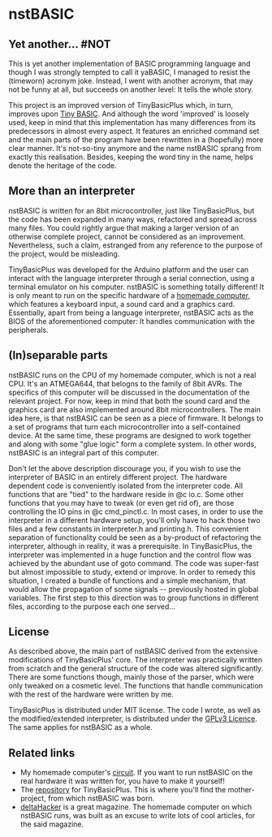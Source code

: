 # nstBASIC

## Yet another... #NOT

This is yet another implementation of BASIC programming language
and though I was strongly tempted to call it yaBASIC, I managed
to resist the (timeworn) acronym joke. Instead, I went with another
acronym, that may not be funny at all, but succeeds on another level:
It tells the whole story.

This project is an improved version of TinyBasicPlus which, in turn,
improves upon [Tiny BASIC][tbasic]. And although the word 'improved' is loosely
used, keep in mind that this implementation has many differences from its
predecessors in almost every aspect. It features an enriched command set and
the main parts of the program have been rewritten in a (hopefully) more
clear manner. It's not-so-tiny anymore and the name nstBASIC sprang from
exactly this realisation. Besides, keeping the word tiny in the name, helps
denote the heritage of the code.

## More than an interpreter

nstBASIC is written for an 8bit microcontroller, just like TinyBasicPlus,
but the code has been expanded in many ways, refactored and spread across
many files. You could rightly argue that making a larger version of an
otherwise complete project, cannot be considered as an improvement.
Nevertheless, such a claim, estranged from any reference to the purpose
of the project, would be misleading.

TinyBasicPlus was developed for the Arduino platform and the user can interact
with the language interpreter through a serial connection, using a terminal
emulator on his computer. nstBASIC is something totally different! It is only
meant to run on the specific hardware of a [homemade computer][dhpc], which
features a keyboard input, a sound card and a graphics card. Essentially,
apart from being a language interpreter, nstBASIC acts as the BIOS of the
aforementioned computer: It handles communication with the peripherals.

## (In)separable parts

nstBASIC runs on the CPU of my homemade computer, which is not a real CPU. It's an
ATMEGA644, that belogns to the family of 8bit AVRs. The specifics of this computer
will be discussed in the documentation of the relevant project. For now, keep in mind
that both the sound card and the graphics card are also implemented around 8bit
microcontrollers. The main idea here, is that nstBASIC can be seen as a piece of firmware.
It belongs to a set of programs that turn each microcontroller into a self-contained device.
At the same time, these programs are designed to work together and along with some
"glue logic" form a complete system. In other words, nstBASIC is an integral part
of this computer.

Don't let the above description discourage you, if you wish to use the interpreter
of BASIC in an entirely different project. The hardware dependent code is conveniently
isolated from the interpreter code. All functions that are "tied" to the hardware reside
in @c io.c. Some other functions that you may have to tweak (or even get rid of), are
those controlling the IO pins in @c cmd_pinctl.c. In most cases, in order to use the
interpreter in a different hardware setup, you'll only have to hack those two files
and a few constants in interpreter.h and printing.h. This convenient separation
of functionality could be seen as a by-product of refactoring the interpreter,
although in reality, it was a prerequisite. In TinyBasicPlus, the interpreter
was implemented in a huge function and the control flow was achieved by the abundant
use of goto command. The code was super-fast but almost impossible to study, extend
or improve. In order to remedy this situation, I created a bundle of functions and
a simple mechanism, that would allow the propagation of some signals -- previously
hosted in global variables. The first step to this direction was to group functions
in different files, according to the purpose each one served...

## License

As described above, the main part of nstBASIC derived from the extensive modifications
of TinyBasicPlus' core. The interpreter was practically written from scratch and the
general structure of the code was altered significantly. There are some functions though,
mainly those of the parser, which were only tweaked on a cosmetic level. The functions
that handle communication with the rest of the hardware were written by me.

TinyBasicPlus is distributed under MIT license. The code I wrote, as well as
the modified/extended interpreter, is distributed under the [GPLv3 Licence][GPL3].
The same applies for nstBASIC as a whole.

## Related links

- My homemade computer's [circuit][dhpc]. If you want to run nstBASIC on the real hardware
it was written for, you have to make it yourself!
- The [repository][tbasic] for TinyBasicPlus. This is where you'll find the mother-project,
from which nstBASIC was born.
- [deltaHacker][delta] is a great magazine. The homemade computer on which nstBASIC runs,
was built as an excuse to write lots of cool articles, for the said magazine.

[delta]:    http://deltahacker.gr                      "ethical hacking magazine"
[dhpc]:     https://github.com/pvar/dhpc_hardware      "schematics and PCB"
[tbasic]:   https://github.com/BleuLlama/TinyBasicPlus "source code repository"
[GPL3]:     www.gnu.org/licenses/gpl-3.0.html          "official license text"
